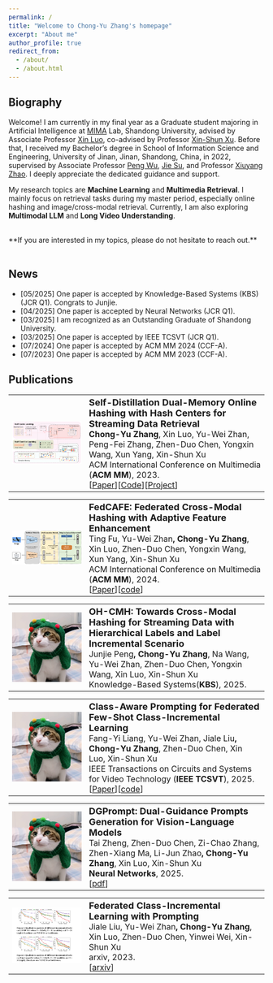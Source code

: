 ```yaml
---
permalink: /
title: "Welcome to Chong-Yu Zhang's homepage"
excerpt: "About me"
author_profile: true
redirect_from: 
  - /about/
  - /about.html
---
```


Biography
------
Welcome! I am currently in my final year as a Graduate student majoring in Artificial Intelligence at <a href="https://mima.sdu.edu.cn">MIMA</a> Lab, Shandong University, advised by Associate Professor <a href="https://faculty.sdu.edu.cn/luoxin/zh_CN/index.htm">Xin Luo</a>, co-advised by Professor <a href="https://faculty.sdu.edu.cn/xuxinshun/zh_CN/index.htm">Xin-Shun Xu</a>. Before that, I received my Bachelor’s degree in School of Information Science and Engineering, University of Jinan, Jinan, Shandong, China, in 2022, supervised by Associate Professor <a href ="http://2021.yzadm.ujn.edu.cn/Page/Dsxx/ssds_data/ssds_id/a8ba7dfc-7b89-18f8-af5c-5c4705349712/status/1.html">Peng Wu</a>, <a href ="http://2021.yzadm.ujn.edu.cn/Page/Dsxx/ssds_data/ssds_id/a8ba7dfc-7b89-18f8-af5c-5c4705349712/status/1.html">Jie Su</a>, and Professor [Xiuyang Zhao](https://ujnview.github.io/). I deeply appreciate the dedicated guidance and support.

My research topics are **Machine Learning** and **Multimedia Retrieval**. I mainly focus on retrieval tasks during my master period, especially online hashing and image/cross-modal retrieval. Currently, I am also exploring **Multimodal LLM** and **Long Video Understanding**.

<!-- Besides, I am also open and willing to explore other tasks, e.g., **vision-language models**, **LLMs**, test-time adaptation, incremental learning, prompt learning, and federated learning.  -->
<br>
**If you are interested in my topics, please do not hesitate to reach out.**
<br>

<!-- <span style="color:blue"> I am currently seeking a PhD position for Fall 2025. If you're interested or have any opportunities available, feel free to drop me an email. </span> -->
<br>

<!-- My CV (Curriculum Vitae) can be found in [[HTML_CV](../ownhtml/cv_html_page.html)] . -->
<!-- [[new_CV](../ownhtml/Curriculum_Vitae_Chongyu_Zhang.pdf)]  -->


News
------

<ul>
  <li>[05/2025] One paper is accepted by Knowledge-Based Systems (KBS) (JCR Q1). Congrats to Junjie. </li>
  <li>[04/2025] One paper is accepted by Neural Networks (JCR Q1). </li>
  <li>[03/2025] I am recognized as an Outstanding Graduate of Shandong University. </li>
  <li>[03/2025] One paper is accepted by IEEE TCSVT (JCR Q1). </li>
  <li>[07/2024] One paper is accepted by ACM MM 2024 (CCF-A). </li>
  <li>[07/2023] One paper is accepted by ACM MM 2023 (CCF-A). </li>
</ul>


Publications
------

<table style="width:100%">
  <tr>
    <th width="30%">
      <img src="../images/mm_2023_framework.png" width="350"/>
    </th>
    <th style="text-align:left" width="70%">
            <span style="font-size:18px">Self-Distillation Dual-Memory Online Hashing with Hash Centers for Streaming Data Retrieval</span><br>
            <span style="font-size:16px">Chong-Yu Zhang<span style="font-weight:normal">, Xin Luo, Yu-Wei Zhan, Peng-Fei Zhang, Zhen-Duo Chen, Yongxin Wang, Xun Yang, Xin-Shun Xu</span></span><br>
            <span style="font-weight:normal;font-size:16px">ACM International Conference on Multimedia (<strong>ACM MM</strong>), 2023.</span><br>
            <span style="font-weight:normal;font-size:16px">[<a href="https://doi.org/10.1145/3581783.3612119">Paper</a>][<a href="https://github.com/ZCyueternal/SDOH-HC">Code</a>][<a href="../proj/23-SDOH-HC-MM/index.html">Project</a>]
            <!--[<a href="https://www.baidu.com/">Youtube Video</a>][<a href="https://www.baidu.com/">Bilibili Video</a>]--></span>
    </th>
  </tr> 
</table>


<table style="width:100%">
  <tr>
    <th width="30%">
      <img src="../images/mm_2024_framework.png" width="350"/>
    </th>
    <th style="text-align:left" width="70%">
            <span style="font-size:18px">FedCAFE: Federated Cross-Modal Hashing with Adaptive Feature Enhancement</span><br>
            <span style="font-size:16px"><span style="font-weight:normal">Ting Fu, Yu-Wei Zhan</span>, Chong-Yu Zhang<span style="font-weight:normal">, Xin Luo,  Zhen-Duo Chen, Yongxin Wang, Xun Yang, Xin-Shun Xu</span></span><br>
            <span style="font-weight:normal;font-size:16px">ACM International Conference on Multimedia (<strong>ACM MM</strong>), 2024.</span><br>
            <span style="font-weight:normal;font-size:16px">[<a href="https://doi.org/10.1145/3664647.3681319" target="_blank">Paper</a>][<a href="https://github.com/FtAhub/FedCAFE" target="_blank">code</a>]</span>
    </th>
  </tr> 
</table>


<table style="width:100%">
  <tr>
    <th width="30%">
      <img src="../images/miaomiao.png" width="350"/>
    </th>
    <th style="text-align:left" width="70%">
            <span style="font-size:18px">OH-CMH: Towards Cross-Modal Hashing for Streaming Data with Hierarchical Labels and Label Incremental Scenario</span><br>
            <span style="font-size:16px"><span style="font-weight:normal">Junjie Peng</span>, Chong-Yu Zhang<span style="font-weight:normal">, Na Wang, Yu-Wei Zhan, Zhen-Duo Chen, Yongxin Wang, Xin Luo, Xin-Shun Xu</span></span><br>
            <span style="font-weight:normal;font-size:16px">Knowledge-Based Systems(<strong>KBS</strong>), 2025.</span><br>
            <!-- <span style="font-weight:normal;font-size:16px">[<a href="https://ieeexplore.ieee.org/document/10926539" target="_blank">Paper</a>][<a href="https://github.com/FangyiLiang/FedCAP" target="_blank">code</a>]</span> -->
    </th>
  </tr> 
</table>


<table style="width:100%">
  <tr>
    <th width="30%">
      <img src="../images/miaomiao.png" width="350"/>
    </th>
    <th style="text-align:left" width="70%">
            <span style="font-size:18px">Class-Aware Prompting for Federated Few-Shot Class-Incremental Learning</span><br>
            <span style="font-size:16px"><span style="font-weight:normal">Fang-Yi Liang, Yu-Wei Zhan, Jiale Liu</span>, Chong-Yu Zhang<span style="font-weight:normal">, Zhen-Duo Chen, Xin Luo, Xin-Shun Xu</span></span><br>
            <span style="font-weight:normal;font-size:16px">IEEE Transactions on Circuits and Systems for Video Technology (<strong>IEEE TCSVT</strong>), 2025.</span><br>
            <span style="font-weight:normal;font-size:16px">[<a href="https://ieeexplore.ieee.org/document/10926539" target="_blank">Paper</a>][<a href="https://github.com/FangyiLiang/FedCAP" target="_blank">code</a>]</span>
    </th>
  </tr> 
</table>


<table style="width:100%">
  <tr>
    <th width="30%">
      <img src="../images/miaomiao.png" width="350"/>
    </th>
    <th style="text-align:left" width="70%">
            <span style="font-size:18px">DGPrompt: Dual-Guidance Prompts Generation for Vision-Language Models</span><br>
            <span style="font-size:16px"><span style="font-weight:normal">Tai Zheng, Zhen-Duo Chen, Zi-Chao Zhang, Zhen-Xiang Ma, Li-Jun Zhao</span>, Chong-Yu Zhang<span style="font-weight:normal">, Xin Luo, Xin-Shun Xu</span></span><br>
            <span style="font-weight:normal;font-size:16px"><strong>Neural Networks</strong>, 2025.</span><br>
            <span style="font-weight:normal;font-size:16px">[<a href="https://doi.org/10.1016/j.neunet.2025.107472" target="_blank">pdf</a>]</span>
    </th>
  </tr> 
</table>



<table>
<tr>
    <th width="30%">
      <img src="../images/ljl_2023_FCILPT_framework.png" width="350"/>
    </th>
    <th style="text-align:left" width="70%">
            <span style="font-size:18px">Federated Class-Incremental Learning with Prompting</span><br>
            <span style="font-size:16px"><span style="font-weight:normal">Jiale Liu, Yu-Wei Zhan</span>, Chong-Yu Zhang<span style="font-weight:normal">, Xin Luo, Zhen-Duo Chen, Yinwei Wei, Xin-Shun Xu</span></span><br>
            <span style="font-weight:normal;font-size:16px">arxiv, 2023.</span>
            <br>
            <span style="font-weight:normal;font-size:16px">
            [<a href="https://arxiv.org/pdf/2310.08948.pdf">arxiv</a>]</span>
    </th>
  </tr> 

</table>
